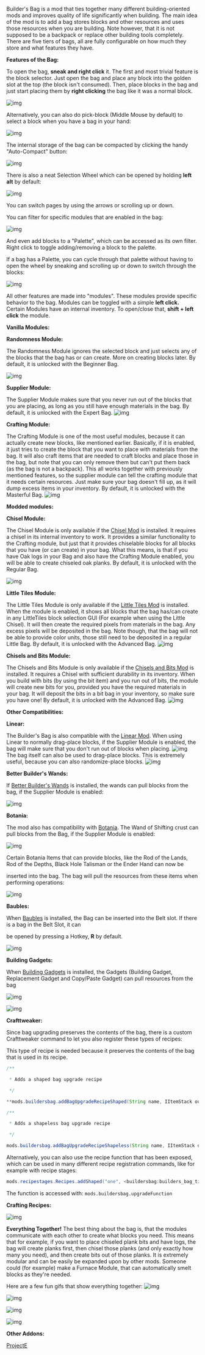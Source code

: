 Builder's Bag is a mod that ties together many different building-oriented mods and improves quality of life significantly when building.
The main idea of the mod is to add a bag stores blocks and other resources and uses those resources when you are building.
Note however, that it is not supposed to be a backpack or replace other building tools completely.
There are five tiers of bags, all are fully configurable on how much they store and what features they have.

 

**Features of the Bag:**

To open the bag, **sneak and right click** it.
The first and most trivial feature is the block selector. 
Just open the bag and place any block into the golden slot at the top (the block isn't consumed).
Then, place blocks in the bag and just start placing them by **right clicking** the bag like it was a normal block.

![img](https://i.imgur.com/Ghpe77z.gif)

 

Alternatively, you can also do pick-block (Middle Mouse by default) to select a block when you have a bag in your hand:

![img](https://i.imgur.com/g612rwz.gif)

 

The internal storage of the bag can be compacted by clicking the handy "Auto-Compact" button:

![img](https://i.imgur.com/FWB9vtW.gif)

 

There is also a neat Selection Wheel which can be opened by holding **left alt** by default:

![img](https://i.imgur.com/JblcA8K.gif)

You can switch pages by using the arrows or scrolling up or down.

You can filter for specific modules that are enabled in the bag:

![img](https://i.imgur.com/Ue7xq01.gif)

And even add blocks to a "Palette", which can be accessed as its own filter. Right click to toggle adding/removing a block to the palette.

If a bag has a Palette, you can cycle through that palette without having to open the wheel by sneaking and scrolling up or down to switch through the blocks:

![img](https://i.imgur.com/f2mGJfe.gif)

 

All other features are made into "modules". These modules provide specific behavior to the bag.
Modules can be toggled with a simple **left click.**
Certain Modules have an internal inventory. To open/close that, **shift + left click** the module.


**Vanilla Modules:**

**Randomness Module:**

The Randomness Module ignores the selected block and just selects any of the blocks
that the bag has or can create. More on creating blocks later.
By default, it is unlocked with the Beginner Bag.

![img](https://i.imgur.com/NGZXb7q.gif)

 

**Supplier Module:**

The Supplier Module makes sure that you never run out of the blocks that you are placing,
as long as you still have enough materials in the bag.
By default, it is unlocked with the Expert Bag.
![img](https://i.imgur.com/ug3vX1Z.gif)

 

**Crafting Module:**

The Crafting Module is one of the most useful modules, because it can actually
create new blocks, like mentioned earlier. Basically, if it is enabled, it just tries 
to create the block that you want to place with materials from the bag. It will also craft
items that are needed to craft blocks and place those in the bag, but note that you can only
remove them but can't put them back (as the bag is not a backpack). This all works together with
previously mentioned features, so the supplier module can tell the crafting module that it needs certain
resources. Just make sure your bag doesn't fill up, as it will dump excess items in your inventory.
By default, it is unlocked with the Masterful Bag.
![img](https://i.imgur.com/rWBNYmo.gif)

 

 

**Modded modules:**

**Chisel Module:**

The Chisel Module is only available if the [Chisel Mod](https://www.curseforge.com/minecraft/mc-mods/chisel) is installed. It requires a chisel in its
internal inventory to work. It provides a similar functionality to the Crafting module, but just that
it provides chiselable blocks for all blocks that you have (or can create) in your bag. What this means,
is that if you have Oak logs in your Bag and also have the Crafting Module enabled, you will be able to create
chiseled oak planks.
By default, it is unlocked with the Regular Bag.

![img](https://i.imgur.com/jtVaKRL.gif)

 

**Little Tiles Module:**

The Little Tiles Module is only available if the [Little Tiles Mod](https://www.curseforge.com/minecraft/mc-mods/littletiles) is installed. When the module is enabled,
it shows all blocks that the bag has/can create in any LittleTiles block selection GUI (For example when using the
Little Chisel). It will then create the required pixels from materials in the bag. Any excess pixels will be deposited
in the bag. Note though, that the bag will not be able to provide color units, those still need to be deposited
in a regular Little Bag.
By default, it is unlocked with the Advanced Bag.
![img](https://i.imgur.com/N3xLn94.gif)

 

**Chisels and Bits Module:**

The Chisels and Bits Module is only available if the [Chisels and Bits Mod](https://www.curseforge.com/minecraft/mc-mods/chisels-bits) is installed. It requires a Chisel
with sufficient durability in its inventory. When you build with bits (by using the bit item) and you run out of bits, 
the module will create new bits for you, provided you have the required materials in your bag. It will deposit the bits in
a bit bag in your inventory, so make sure you have one! 
By default, it is unlocked with the Advanced Bag.
![img](https://i.imgur.com/sy691Rn.gif)

 

 

**Other Compatibilities:**

**Linear:**

The Builder's Bag is also compatible with the [Linear Mod](https://www.curseforge.com/minecraft/mc-mods/linear). When using Linear to normally drag-place blocks,
if the Supplier Module is enabled, the bag will make sure that you don't run out of blocks when placing.
![img](https://i.imgur.com/be82v6D.gif)
The bag itself can also be used to drag-place blocks. This is extremely useful, because you can also randomize-place blocks.
![img](https://i.imgur.com/t3T53cj.gif)

 

**Better Builder's Wands:**

If [Better Builder's Wands](https://www.curseforge.com/minecraft/mc-mods/better-builders-wands) is installed, the wands can pull blocks from the bag, if the Supplier Module is enabled:

![img](https://i.imgur.com/pzz9RDl.gif)

 

**Botania:**

The mod also has compatibility with [Botania](https://www.curseforge.com/minecraft/mc-mods/botania). The Wand of Shifting crust can pull blocks from the Bag, if the Supplier Module is enabled:

![img](https://i.imgur.com/cCTdoa3.gif)

Certain Botania Items that can provide blocks, like the Rod of the Lands, Rod of the Depths, Black Hole Talisman or the Ender Hand can now be

inserted into the bag. The bag will pull the resources from these items when performing operations:

![img](https://i.imgur.com/VkKt0LM.gif)

 

**Baubles:**

When [Baubles](https://www.curseforge.com/minecraft/mc-mods/baubles) is installed, the Bag can be inserted into the Belt slot. If there is a bag in the Belt Slot, it can

be opened by pressing a Hotkey, **R** by default.

![img](https://i.imgur.com/RdL9262.gif)

 

**Building Gadgets:**

When [Building Gadgets](https://www.curseforge.com/minecraft/mc-mods/building-gadgets) is installed, the Gadgets (Building Gadget, Replacement Gadget and Copy/Paste Gadget) can pull resources from the bag

![img](https://i.imgur.com/gpfV9TK.gifv)

![img](https://i.imgur.com/gpfV9TK.gif)

 

**Crafttweaker:**

Since bag upgrading preserves the contents of the bag, there is a custom Crafttweaker command to let you also register these types of recipes:

This type of recipe is needed because it preserves the contents of the bag that is used in its recipe.

```java
/**

 * Adds a shaped bag upgrade recipe

 */

**mods.buildersbag.addBagUpgradeRecipeShaped(String name, IItemStack output, IIngredient[][] ingredients, @Optional IRecipeAction action)

/**

 * Adds a shapeless bag upgrade recipe

 */

mods.buildersbag.addBagUpgradeRecipeShapeless(String name, IItemStack output, IIngredient[] ingredients, @Optional IRecipeAction action)
```

Alternatively, you can also use the recipe function that has been exposed, which can be used in many different recipe registration commands, like for example with recipe stages:

```java
mods.recipestages.Recipes.addShaped("one", <buildersbag:builders_bag_tier_two>, [[<minecraft:stone>, <minecraft:iron_ingot>, <minecraft:stone>], [<ore:plankWood>, <buildersbag:builders_bag_tier_one>, <ore:plankWood>], []], mods.buildersbag.upgradeFunction);
```

The function is accessed with: `mods.buildersbag.upgradeFunction`

**Crafting Recipes:**

![img](https://i.imgur.com/zL4Kv2e.png)

**Everything Together!**
The best thing about the bag is, that the modules communicate with each other to create what blocks you need. This means
that for example, if you want to place chiseled plank bits and have logs, the bag will create planks first, then chisel
those planks (and only exactly how many you need), and then create bits out of those planks. It is extremely modular
and can be easily be expanded upon by other mods. Someone could (for example) make a Furnace Module, that can automatically
smelt blocks as they're needed.

Here are a few fun gifs that show everything together:
![img](https://i.imgur.com/0sST2NM.gif)

![img](https://i.imgur.com/uTlrfyT.gif)

![img](https://i.imgur.com/4a1MVGd.gif)

![img](https://i.imgur.com/H3k1XUo.gif) 

**Other Addons:**

[ProjectE](https://www.curseforge.com/minecraft/mc-mods/builders-bag-projecte-addon) 